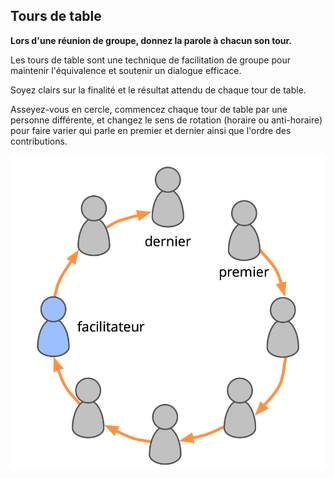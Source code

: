 ## Tours de table

<summary>
<strong>Lors d'une réunion de groupe, donnez la parole à chacun son tour.</strong>
</summary>

Les tours de table sont une technique de facilitation de groupe pour maintenir l'équivalence et soutenir un dialogue efficace.

Soyez clairs sur la finalité et le résultat attendu de chaque tour de table.

Asseyez-vous en cercle, commencez chaque tour de table par une personne différente, et changez le sens de rotation (horaire ou anti-horaire) pour faire varier qui parle en premier et dernier ainsi que l'ordre des contributions.

![Tours de table](img/circle/rounds.png)